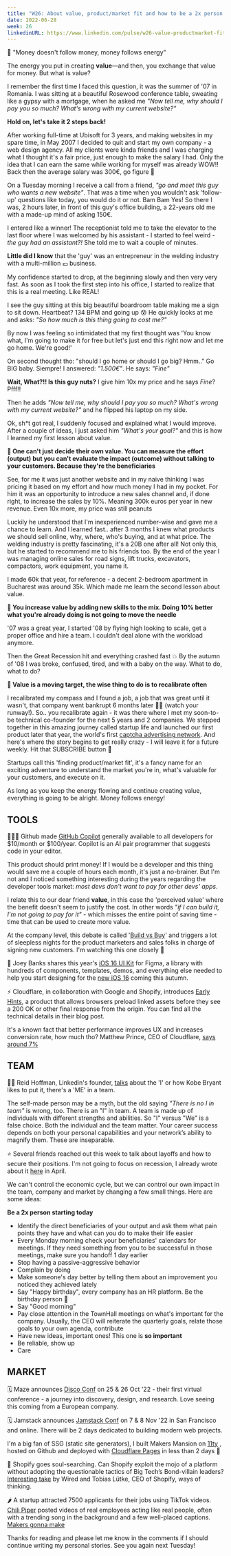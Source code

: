 ```yaml
---
title: "W26: About value, product/market fit and how to be a 2x person starting today"
date: 2022-06-28
week: 26
linkedinURL: https://www.linkedin.com/pulse/w26-value-productmarket-fit-how-2x-person-starting-today-raz-tirboaca/
---
```


💬 "Money doesn't follow money, money follows energy"

The energy you put in creating **value**—and then, you exchange that value for money. But what is value?

I remember the first time I faced this question, it was the summer of '07 in Romania. I was sitting at a beautiful Rosewood conference table, sweating like a gypsy with a mortgage, when he asked me *"Now tell me, why should I pay you so much? What's wrong with my current website?"*

 **Hold on, let's take it 2 steps back!**
 
 After working full-time at Ubisoft for 3 years, and making websites in my spare time, in May 2007 I decided to quit and start my own company - a web design agency. All my clients were kinda friends and I was charging what I thought it's a fair price, just enough to make the salary I had. Only the idea that I can earn the same while working for myself was already WOW!! Back then the average salary was 300€, go figure 🙂

On a Tuesday morning I receive a call from a friend, *"go and meet this guy who wants a new website"*. That was a time when you wouldn't ask 'follow-up' questions like today, you would do it or not. Bam Bam Yes! So there I was, 2 hours later, in front of this guy's office building, a 22-years old me with a made-up mind of asking 150€.

I entered like a winner!  The receptionist told me to take the elevator to the last floor where I was welcomed by his assistant - I started to feel weird - *the guy had an assistant?!* She told me to wait a couple of minutes.

**Little did I know** that the 'guy' was an entrepreneur in the welding industry with a multi-million 💶 business. 

My confidence started to drop, at the beginning slowly and then very very fast. As soon as I took the first step into his office, I started to realize that this is a real meeting. Like REAL! 

I see the guy sitting at this big beautiful boardroom table making me a sign to sit down. Heartbeat? 134 BPM and going up 😰 He quickly looks at me and asks: *"So how much is this thing going to cost me?"* 

By now I was feeling so intimidated that my first thought was 'You know what, I'm going to make it for free but let's just end this right now and let me go home. We're good!'

On second thought tho: "should I go home or should I go big? Hmm.." Go BIG baby. Siempre! I answered: *"1.500€"*. He says: *"Fine"*

**Wait, What?!! Is this guy nuts?** I give him 10x my price and he says *Fine*? Pfff!! 

Then he adds *"Now tell me, why should I pay you so much? What's wrong with my current website?"* and he flipped his laptop on my side. 

Ok, sh\*t got real, I suddenly focused and explained what I would improve. After a couple of ideas, I just asked him *"What's your goal?"* and this is how I learned my first lesson about value.

**🏀 One can't just decide their own value. You can measure the effort (output) but you can't evaluate the impact (outcome) without talking to your customers. Because they're the beneficiaries**

See, for me it was just another website and in my naive thinking I was pricing it based on my effort and how much money I had in my pocket. For him it was an opportunity to introduce a new sales channel and, if done right, to increase the sales by 10%. Meaning 300k euros per year in new revenue. Even 10x more, my price was still peanuts

Luckily he understood that I'm inexperienced number-wise and gave me a chance to learn.  And I learned fast.. after 3 months I knew what products we should sell online, why, where, who's buying, and at what price. The welding industry is pretty fascinating, it's a 20B one after all! Not only this, but he started to recommend me to his friends too. By the end of the year I was managing online sales for road signs, lift trucks, excavators, compactors, work equipment, you name it. 

I made 60k that year, for reference - a decent 2-bedroom apartment in Bucharest was around 35k. Which made me learn the second lesson about value.

**🏀 You increase value by adding new skills to the mix. Doing 10% better what you're already doing is not going to move the needle**

'07 was a great year, I started '08 by flying high looking to scale, get a proper office and hire a team. I couldn't deal alone with the workload anymore. 

Then the Great Recession hit and everything crashed fast 💥 By the autumn of '08 I was broke, confused, tired, and with a baby on the way. What to do, what to do?

**🏀 Value is a moving target, the wise thing to do is to recalibrate often**

I recalibrated my compass and I found a job, a job that was great until it wasn't, that company went bankrupt 6 months later 🤦‍♂️ (watch your runway!). So.. you recalibrate again - it was there where I met my soon-to-be technical co-founder for the next 5 years and 2 companies. We stepped together in this amazing journey called startup life and launched our first product later that year, the world's first [captcha advertising network](https://mobile.twitter.com/adcaptcher/status/4402484218). And here's where the story begins to get really crazy - I will leave it for a future weekly. Hit that SUBSCRIBE button 🔔

Startups call this 'finding product/market fit', it's a fancy name for an exciting adventure to understand the market you're in, what's valuable for your customers, and execute on it.

As long as you keep the energy flowing and continue creating value, everything is going to be alright. Money follows energy! 

## TOOLS

👩🏽‍💻 Github made [GitHub Copilot](https://github.com/features/copilot/) generally available to all developers for $10/month or $100/year. Copilot is an AI pair programmer that suggests code in your editor.

This product should print money! If I would be a developer and this thing would save me a couple of hours each month, it's just a no-brainer. But I'm not and I noticed something interesting during the years regarding the developer tools market: *most devs don't want to pay for other devs' apps*. 

I relate this to our dear friend **value**, in this case the 'perceived value' where the benefit doesn't seem to justify the cost. In other words *"if I can build it, I'm not going to pay for it"* - which misses the entire point of saving time - time that can be used to create more value.

At the company level, this debate is called '[Build vs Buy](https://divbyzero.com/blog/build-vs-buy/)' and triggers a lot of sleepless nights for the product marketers and sales folks in charge of signing new customers. I'm watching this one closely 👀

📱 Joey Banks shares this year's [iOS 16 UI Kit](https://www.figma.com/community/file/1121065701252736567) for Figma, a library with hundreds of components, templates, demos, and everything else needed to help you start designing for the [new iOS 16](https://www.apple.com/ios/ios-16-preview/) coming this autumn.

⚡️ Cloudflare, in collaboration with Google and Shopify, introduces [Early Hints](https://blog.cloudflare.com/early-hints-performance/), a product that allows browsers preload linked assets before they see a 200 OK or other final response from the origin. You can find all the technical details in their blog post.

It's a known fact that better performance improves UX and increases conversion rate, how much tho? Matthew Prince, CEO of Cloudflare, [says around 7%](https://twitter.com/eastdakota/status/1540009701886263297) 

## TEAM
🙋‍♀️ Reid Hoffman, Linkedin's founder, [talks](https://www.linkedin.com/pulse/i-to-the-we-you-your-team-reid-hoffman/) about the 'I' or how Kobe Bryant likes to put it, there's a 'ME' in a team.

The self-made person may be a myth, but the old saying *"There is no I in team"* is wrong, too. There is an "I" in team. A team is made up of individuals with different strengths and abilities. So "I" versus "We" is a false choice. Both the individual and the team matter. Your career success depends on both your personal capabilities and your network’s ability to magnify them. These are inseparable.

⭐️ Several friends reached out this week to talk about layoffs and how to secure their positions. I'm not going to focus on recession, I already wrote about it [here](https://www.linkedin.com/posts/razvantirboaca_nasdaq-crash-work-activity-6926251738643488768-aRL5/) in April. 

We can't control the economic cycle, but we can control our own impact in the team, company and market by changing a few small things. Here are some ideas:

**Be a 2x person starting today**

- Identify the direct beneficiaries of your output and ask them what pain points they have and what can you do to make their life easier
- Every Monday morning check your beneficiaries' calendars for meetings. If they need something from you to be successful in those meetings, make sure you handoff 1 day earlier
- Stop having a passive-aggressive behavior
- Complain by doing
- Make someone's day better by telling them about an improvement you noticed they achieved lately
- Say "Happy birthday", every company has an HR platform. Be the birthday person 🎈
- Say "Good morning"
- Pay close attention in the TownHall meetings on what's important for the company. Usually, the CEO will reiterate the quarterly goals, relate those goals to your own agenda, contribute
- Have new ideas, important ones! This one is **so important**
- Be reliable, show up
- Care

## MARKET

🗓 Maze announces [Disco Conf](https://maze.co/discoconf-22/) on 25 & 26 Oct '22 - their first virtual conference - a journey into discovery, design, and research. Love seeing this coming from a European company.

🗓 Jamstack announces [Jamstack Conf](https://jamstackconf.com/) on 7 & 8 Nov '22 in San Francisco and online. There will be 2 days dedicated to building modern web projects.

I'm a big fan of SSG (static site generators), I built Makers Mansion on [11ty](https://www.11ty.dev/) , hosted on Github and deployed with [Cloudflare Pages](https://pages.cloudflare.com/) in less than 2 days 🚀

🦄 Shopify goes soul-searching. Can Shopify exploit the mojo of a platform without adopting the questionable tactics of Big Tech’s Bond-villain leaders? [Interesting take](https://www.wired.com/story/plaintext-shopify-soul-searching/) by Wired and Tobias Lütke, CEO of Shopify, ways of thinking.

🌶 A startup attracted 7500 applicants for their jobs using TikTok videos. [Chili Piper](https://www.chilipiper.com/ "https://www.chilipiper.com/") posted videos of real employees acting like real people, often with a trending song in the background and a few well-placed captions. [Makers gonna make](https://www.forbes.com/sites/johnbbrandon/2022/06/21/how-a-tech-startup-attracted-7500-job-applicants-using-tiktok-videos/)

Thanks for reading and please let me know in the comments if I should continue writing my personal stories. See you again next Tuesday!